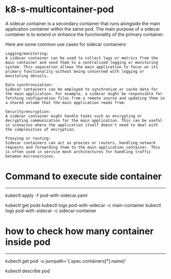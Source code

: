 # k8-s-multicontainer-pod

A sidecar container is a secondary container that runs alongside the main application container within the same pod. The main purpose of a sidecar container is to extend or enhance the functionality of the primary container.

Here are some common use cases for sidecar containers:

    Logging/monitoring:
    A sidecar container can be used to collect logs or metrics from the main container and send them to a centralized logging or monitoring system. This separation allows the main application to focus on its primary functionality without being concerned with logging or monitoring details.

    Data synchronization:
    Sidecar containers can be employed to synchronize or cache data for the main application. For example, a sidecar might be responsible for fetching configuration files from a remote source and updating them in a shared volume that the main application reads from.

    Security/encryption:
    A sidecar container might handle tasks such as encrypting or decrypting communication for the main application. This can be useful in scenarios where the application itself doesn't need to deal with the complexities of encryption.

    Proxying or routing:
    Sidecar containers can act as proxies or routers, handling network requests and forwarding them to the main application container. This is often used in service mesh architectures for handling traffic between microservices.
    
# Command to execute side container 
--------------------------------------------------------------------------------------------------------------------------------------------------------------------------------------------------------------------------------
kubectl apply -f pod-with-sidecar.yaml

kubectl get pods
kubectl logs pod-with-sidecar -c main-container
kubectl logs pod-with-sidecar -c sidecar-container

# how to check how many container inside pod
--------------------------------------------------------------------------------------------------------------------------------------------------------------------------------------------------------------------------------
kubectl get pod <pod-name> -o jsonpath='{.spec.containers[*].name}'

kubectl describe pod <pod-name>

